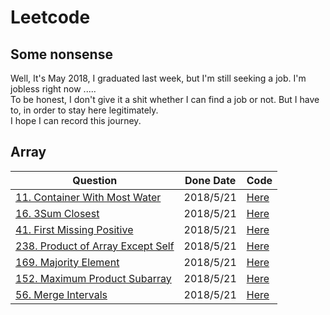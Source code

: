 # Leetcode
## Some nonsense
Well, It's May 2018, I graduated last week, but I'm still seeking a job. I'm jobless right now .....  
To be honest, I don't give it a shit whether I can find a job or not. But I have to, in order to stay here legitimately.   
I hope I can record this journey. 

## Array

Question | Done Date | Code
----|----|-----|
[11. Container With Most Water](https://leetcode.com/problems/container-with-most-water/description/) | 2018/5/21 | [Here](src/containerWithMostWater.java) |
[16. 3Sum Closest](https://leetcode.com/problems/3sum-closest/description/) | 2018/5/21 | [Here](src/threeSumClosest.java) |
[41. First Missing Positive](https://leetcode.com/problems/first-missing-positive/description/) | 2018/5/21 | [Here](src/firstMissingPositive.java) |
[238. Product of Array Except Self](https://leetcode.com/problems/product-of-array-except-self/description/) | 2018/5/21 | [Here](src/ProductExceptSelf.java)
[169. Majority Element](https://leetcode.com/problems/majority-element/description/) | 2018/5/21 | [Here](src/MajorityElement.java)
[152. Maximum Product Subarray](https://leetcode.com/problems/maximum-product-subarray/description/) | 2018/5/21 | [Here](src/MaximumProductSubarray.java)
[56. Merge Intervals](https://leetcode.com/problems/merge-intervals/description/) | 2018/5/21 | [Here](src/MergeIntervals.java) 

